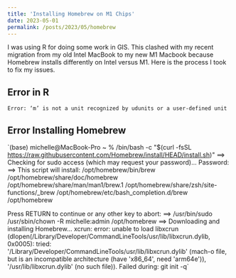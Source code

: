 ```yaml
---
title: 'Installing Homebrew on M1 Chips'
date: 2023-05-01
permalink: /posts/2023/05/homebrew
---
```


I was using R for doing some work in GIS. This clashed with my recent migration from my old Intel MacBook to my new M1 Macbook because Homebrew installs differently on Intel versus M1. Here is the process I took to fix my issues. 

## Error in R 

`Error: ‘m’ is not a unit recognized by udunits or a user-defined unit`

## Error Installing Homebrew

`(base) michelle@MacBook-Pro ~ % /bin/bash -c "$(curl -fsSL https://raw.githubusercontent.com/Homebrew/install/HEAD/install.sh)"
==> Checking for sudo access (which may request your password)...
Password:
==> This script will install:
/opt/homebrew/bin/brew
/opt/homebrew/share/doc/homebrew
/opt/homebrew/share/man/man1/brew.1
/opt/homebrew/share/zsh/site-functions/_brew
/opt/homebrew/etc/bash_completion.d/brew
/opt/homebrew

Press RETURN to continue or any other key to abort:
==> /usr/bin/sudo /usr/sbin/chown -R michelle:admin /opt/homebrew
==> Downloading and installing Homebrew...
xcrun: error: unable to load libxcrun (dlopen(/Library/Developer/CommandLineTools/usr/lib/libxcrun.dylib, 0x0005): tried: '/Library/Developer/CommandLineTools/usr/lib/libxcrun.dylib' (mach-o file, but is an incompatible architecture (have 'x86_64', need 'arm64e')), '/usr/lib/libxcrun.dylib' (no such file)).
Failed during: git init -q`
